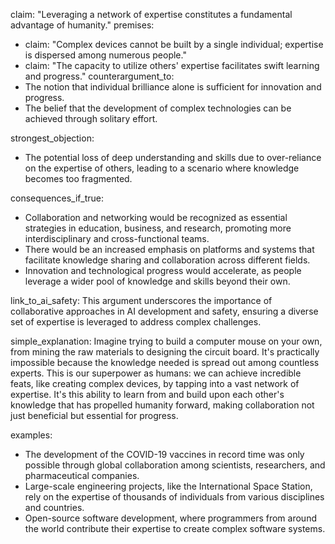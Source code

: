 claim: "Leveraging a network of expertise constitutes a fundamental advantage of humanity."
premises:
  - claim: "Complex devices cannot be built by a single individual; expertise is dispersed among numerous people."
  - claim: "The capacity to utilize others' expertise facilitates swift learning and progress."
counterargument_to:
  - The notion that individual brilliance alone is sufficient for innovation and progress.
  - The belief that the development of complex technologies can be achieved through solitary effort.

strongest_objection:
  - The potential loss of deep understanding and skills due to over-reliance on the expertise of others, leading to a scenario where knowledge becomes too fragmented.

consequences_if_true:
  - Collaboration and networking would be recognized as essential strategies in education, business, and research, promoting more interdisciplinary and cross-functional teams.
  - There would be an increased emphasis on platforms and systems that facilitate knowledge sharing and collaboration across different fields.
  - Innovation and technological progress would accelerate, as people leverage a wider pool of knowledge and skills beyond their own.

link_to_ai_safety: This argument underscores the importance of collaborative approaches in AI development and safety, ensuring a diverse set of expertise is leveraged to address complex challenges.

simple_explanation: Imagine trying to build a computer mouse on your own, from mining the raw materials to designing the circuit board. It's practically impossible because the knowledge needed is spread out among countless experts. This is our superpower as humans: we can achieve incredible feats, like creating complex devices, by tapping into a vast network of expertise. It's this ability to learn from and build upon each other's knowledge that has propelled humanity forward, making collaboration not just beneficial but essential for progress.

examples:
  - The development of the COVID-19 vaccines in record time was only possible through global collaboration among scientists, researchers, and pharmaceutical companies.
  - Large-scale engineering projects, like the International Space Station, rely on the expertise of thousands of individuals from various disciplines and countries.
  - Open-source software development, where programmers from around the world contribute their expertise to create complex software systems.
